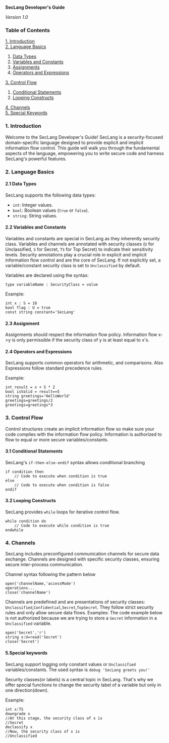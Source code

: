 **SecLang Developer's Guide**

*Version 1.0*

### Table of Contents
[1. Introduction](#1-introduction)  
[2. Language Basics](#2-language-basics)  
   1. [Data Types](#21-data-types)  
   2. [Variables and Constants](#22-variables-and-constants)  
   3. [Assignments](#23-assignments)  
   4. [Operators and Expressions](#24-operators-and-expressions)
      
[3. Control Flow](#3-control-flow)  
   1. [Conditional Statements](#31-conditional-statements)  
   2. [Looping Constructs](#32-looping-constructs)
      
[4. Channels](#4-channels)  
[5. Special Keywords](#5-special-keywords)

### 1. Introduction

Welcome to the SecLang Developer's Guide! SecLang is a security-focused domain-specific language designed to provide explicit and implicit information flow control. This guide will walk you through the fundamental aspects of the language, empowering you to write secure code and harness SecLang's powerful features.

### 2. Language Basics

#### 2.1 Data Types

SecLang supports the following data types:

- `int`: Integer values.
- `bool`: Boolean values (`true` or `false`).
- `string`: String values.

#### 2.2 Variables and Constants
Variables and constants are special in SecLang as they inherently security class. Variables and channels are annotated with security classes (`U` for Unclassified, `S` for Secret, `TS` for Top Secret) to indicate their sensitivity levels. Security annotations play a crucial role in explicit and implicit information flow control and are the core of SecLang. If not explicitly set, a variable/constant security class is set to `Unclassified` by default.

Variables are declared using the syntax:

```SecLang
type variableName : SecurityClass = value
```

Example:

```SecLang
int x : S = 10
bool flag : U = true
const string constant='SecLang'
```
#### 2.3 Assignment
Assignments should respect the information flow policy. Information flow x->y is only permissible if the security class of y is at least equal to x's.

#### 2.4 Operators and Expressions

SecLang supports common operators for arithmetic, and comparisons. Also Expressions follow standard precedence rules.

Example:

```SecLang
int result = x + 5 * 2
bool isValid = result==5
string greetings='HelloWorld'
greetings=greetings/2
greetings=greetings*3
```

### 3. Control Flow

Control structures create an implicit information flow so make sure your code complies with the information flow policy. Information is authorized to flow to equal or more secure variables/constants.
#### 3.1 Conditional Statements

SecLang's `if-then-else-endif` syntax allows conditional branching 

```SecLang
if condition then
    // Code to execute when condition is true
else
    // Code to execute when condition is false
endif
```

#### 3.2 Looping Constructs

SecLang provides `while` loops for iterative control flow.

```SecLang
while condition do
    // Code to execute while condition is true
endwhile
```



### 4. Channels 

SecLang includes preconfigured communication channels for secure data exchange. Channels are designed with specific security classes, ensuring secure inter-process communication.

Channel syntax following the pattern below
```SecLang
open('channelName,'accessMode') 
operations...
close('channelName')
```
Channels are predefined and are presentations of security classes: `Unclassified`,`Confidential`,`Secret`,`TopSecret`. They follow strict security rules and only allow secure data flows.
Examples:
The code example below is not authorized because we are trying to store a `Secret` information in a `Unclassified` variable.
```
open('Secret','r')
string x:U=read('Secret')
close('Secret')
```
 
#### 5.Special keywords

SecLang support logging only constant values or `Unclassified` variables/constants. The used syntax is `debug 'SecLang greets you!'`

Security classes(or labels) is a central topic in SecLang. That's why we offer special functions to change the security label of a variable but only in one direction(down).

Example:
```
int x:TS
downgrade x
//At this stage, the security class of x is 
//Secret
declassify x
//Now, the security class of x is 
//Unclassified
```
